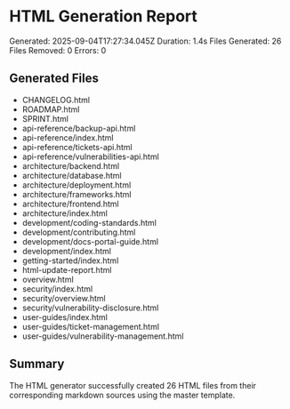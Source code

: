 # HTML Generation Report

Generated: 2025-09-04T17:27:34.045Z
Duration: 1.4s
Files Generated: 26
Files Removed: 0
Errors: 0

## Generated Files

- CHANGELOG.html
- ROADMAP.html
- SPRINT.html
- api-reference/backup-api.html
- api-reference/index.html
- api-reference/tickets-api.html
- api-reference/vulnerabilities-api.html
- architecture/backend.html
- architecture/database.html
- architecture/deployment.html
- architecture/frameworks.html
- architecture/frontend.html
- architecture/index.html
- development/coding-standards.html
- development/contributing.html
- development/docs-portal-guide.html
- development/index.html
- getting-started/index.html
- html-update-report.html
- overview.html
- security/index.html
- security/overview.html
- security/vulnerability-disclosure.html
- user-guides/index.html
- user-guides/ticket-management.html
- user-guides/vulnerability-management.html

## Summary

The HTML generator successfully created 26 HTML files from their corresponding markdown sources using the master template.
